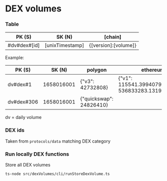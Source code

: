 # DEX volumes

### Table

| PK (S)       | SK (N)          | [chain]              |
| ------------ | --------------- | -------------------- |
| #dv#dex#[id] | [unixTimestamp] | {[version]:[volume]} |

Example:

| PK (S)     | SK (N)     | polygon                 | ethereum                                           |
| ---------- | ---------- | ----------------------- | -------------------------------------------------- |
| dv#dex#1   | 1658016001 | {"v3": 42732808}        | {"v1": 115541.39940791792,"v3": 536833283.1319946} |
| dv#dex#306 | 1658016001 | {"quickswap": 24826410} |                                                    |

dv = daily volume

### DEX ids

Taken from `protocols/data` matching DEX category

### Run locally DEX functions

Store all DEX volumes

```
ts-node src/dexVolumes/cli/runStoreDexVolume.ts
```
